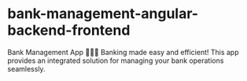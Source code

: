 # bank-management-angular-backend-frontend
Bank Management App 💼🏦💸  Banking made easy and efficient! This app provides an integrated solution for managing your bank operations seamlessly.
